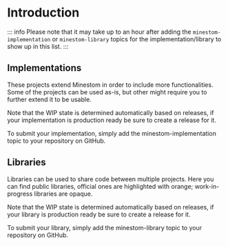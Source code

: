 # Introduction

::: info
Please note that it may take up to an hour after adding the `minestom-implementation` or `minestom-library` topics for the implementation/library to show up in this list.
:::

## Implementations

These projects extend Minestom in order to include more functionalities. Some of the projects can be used as-is, but other might require you to further extend it to be usable.

Note that the WIP state is determined automatically based on releases, if your implementation is production ready be sure to create a release for it.

To submit your implementation, simply add the minestom-implementation topic to your repository on GitHub.

## Libraries

Libraries can be used to share code between multiple projects.
Here you can find public libraries, official ones are highlighted with orange; work-in-progress libraries are opaque.

Note that the WIP state is determined automatically based on releases, if your library is production ready be sure to create a release for it.

To submit your library, simply add the minestom-library topic to your repository on GitHub.
